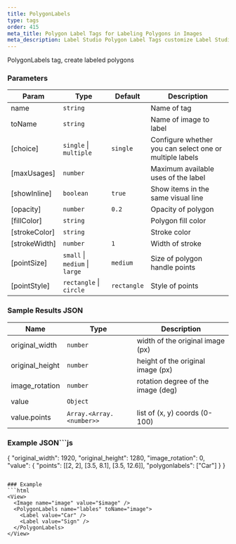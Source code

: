 ```yaml
---
title: PolygonLabels
type: tags
order: 415
meta_title: Polygon Label Tags for Labeling Polygons in Images
meta_description: Label Studio Polygon Label Tags customize Label Studio for labeling polygons in images for machine learning and data science projects.
---
```


PolygonLabels tag, create labeled polygons

### Parameters

| Param | Type | Default | Description |
| --- | --- | --- | --- |
| name | <code>string</code> |  | Name of tag |
| toName | <code>string</code> |  | Name of image to label |
| [choice] | <code>single</code> \| <code>multiple</code> | <code>single</code> | Configure whether you can select one or multiple labels |
| [maxUsages] | <code>number</code> |  | Maximum available uses of the label |
| [showInline] | <code>boolean</code> | <code>true</code> | Show items in the same visual line |
| [opacity] | <code>number</code> | <code>0.2</code> | Opacity of polygon |
| [fillColor] | <code>string</code> |  | Polygon fill color |
| [strokeColor] | <code>string</code> |  | Stroke color |
| [strokeWidth] | <code>number</code> | <code>1</code> | Width of stroke |
| [pointSize] | <code>small</code> \| <code>medium</code> \| <code>large</code> | <code>medium</code> | Size of polygon handle points |
| [pointStyle] | <code>rectangle</code> \| <code>circle</code> | <code>rectangle</code> | Style of points |

### Sample Results JSON

| Name | Type | Description |
| --- | --- | --- |
| original_width | <code>number</code> | width of the original image (px) |
| original_height | <code>number</code> | height of the original image (px) |
| image_rotation | <code>number</code> | rotation degree of the image (deg) |
| value | <code>Object</code> |  |
| value.points | <code>Array.&lt;Array.&lt;number&gt;&gt;</code> | list of (x, y) coords (0-100) |

### Example JSON```js
{
  "original_width": 1920,
  "original_height": 1280,
  "image_rotation": 0,
  "value": {
    "points": [[2, 2], [3.5, 8.1], [3.5, 12.6]],
    "polygonlabels": ["Car"]
  }
}
```

### Example
```html
<View>
  <Image name="image" value="$image" />
  <PolygonLabels name="lables" toName="image">
    <Label value="Car" />
    <Label value="Sign" />
  </PolygonLabels>
</View>
```
